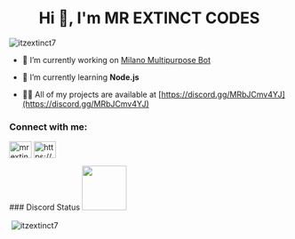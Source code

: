 <h1 align="center">Hi 👋, I'm MR EXTINCT CODES</h1>


<p align="left"> <img src="https://komarev.com/ghpvc/?username=itzextinct7&label=Profile%20views&color=0e75b6&style=flat" alt="itzextinct7" /> </p>

- 🔭 I’m currently working on [Milano Multipurpose Bot](https://discord.gg/MRbJCmv4YJ)

- 🌱 I’m currently learning **Node.js**

- 👨‍💻 All of my projects are available at [https://discord.gg/MRbJCmv4YJ](https://discord.gg/MRbJCmv4YJ)

<h3 align="left">Connect with me:</h3>
<p align="left">
<a href="https://www.youtube.com/c/mr extinct codes" target="blank"><img align="center" src="https://raw.githubusercontent.com/rahuldkjain/github-profile-readme-generator/master/src/images/icons/Social/youtube.svg" alt="mr extinct codes" height="30" width="40" /></a>
<a href="https://discord.gg/https://discord.gg/MRbJCmv4YJ" target="blank"><img align="center" src="https://raw.githubusercontent.com/rahuldkjain/github-profile-readme-generator/master/src/images/icons/Social/discord.svg" alt="https://discord.gg/MRbJCmv4YJ" height="30" width="40" /></a>
</p>
### Discord Status
<a href="https://discord.com/users/755032387557130340">
<img height="80px" src="https://discord.c99.nl/widget/theme-4/755032387557130340.png" />
</a>

<p>&nbsp;<img align="center" src="https://github-readme-stats.vercel.app/api?username=itzextinct7&show_icons=true&locale=en" alt="itzextinct7" /></p>

